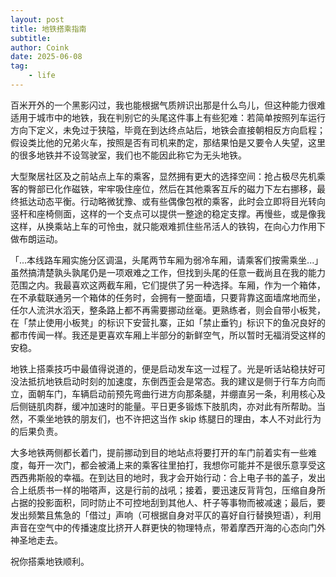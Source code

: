 ```yaml
---
layout: post
title: 地铁搭乘指南
subtitle: 
author: Coink
date: 2025-06-08
tag: 
    - life
---
```


百米开外的一个黑影闪过，我也能根据气质辨识出那是什么鸟儿，但这种能力很难适用于城市中的地铁，我在判别它的头尾这件事上有些犯难：若简单按照列车运行方向下定义，未免过于狭隘，毕竟在到达终点站后，地铁会直接朝相反方向启程；假设类比他的兄弟火车，按照是否有司机来酌定，那结果怕是又要令人失望，这里的很多地铁并不设驾驶室，我们也不能因此称它为无头地铁。

大型聚居社区及之前站点上车的乘客，显然拥有更大的选择空间：抢占极尽先机乘客的臀部已化作磁铁，牢牢吸住座位，然后在其他乘客互斥的磁力下左右挪移，最终抵达动态平衡。行动略微犹豫、或有些偶像包袱的乘客，此时会立即将目光转向竖杆和座椅侧面，这样的一个支点可以提供一整途的稳定支撑。再慢些，或是像我这样，从换乘站上车的可怜虫，就只能艰难抓住些吊活人的铁钩，在向心力作用下做布朗运动。

「...本线路车厢实施分区调温，头尾两节车厢为弱冷车厢，请乘客们按需乘坐...」虽然搞清楚孰头孰尾仍是一项艰难之工作，但找到头尾的任意一截尚且在我的能力范围之内。我最喜欢这两截车厢，它们提供了另一种选择。车厢，作为一个箱体，在不承载联通另一个箱体的任务时，会拥有一整面墙，只要背靠这面墙席地而坐，任尔人流洪水滔天，整条路上都不再需要挪动丝毫。更熟练者，则会自带小板凳，在「禁止使用小板凳」的标识下安营扎寨，正如「禁止垂钓」标识下的鱼况良好的都市传闻一样。我还是更喜欢车厢上半部分的新鲜空气，所以暂时无福消受这样的安稳。

地铁上搭乘技巧中最值得说道的，便是启动发车这一过程了。光是听话站稳扶好可没法抵抗地铁启动时刻的加速度，东倒西歪会是常态。我的建议是侧于行车方向而立，面朝车门，车辆启动前预先弯曲行进方向那条腿，并绷直另一条，利用核心及后侧链肌肉群，缓冲加速时的能量。平日更多锻炼下肢肌肉，亦对此有所帮助。当然，不乘坐地铁的朋友们，也不许把这当作 skip 练腿日的理由，本人不对此行为的后果负责。

大多地铁两侧都长着门，提前挪动到目的地站点将要打开的车门前着实有一些难度，每开一次门，都会被涌上来的乘客往里拍打，我想你可能并不是很乐意享受这西西弗斯般的幸福。在到达目的地时，我才会开始行动：合上电子书的盖子，发出合上纸质书一样的啪嗒声，这是行前的战吼；接着，要迅速反背背包，压缩自身所占据的投影面积，同时防止不可控地刮到其他人、杆子等事物而被减速；最后，要发出频繁且焦急的「借过」声响（可根据自身对平仄的喜好自行替换短语），利用声音在空气中的传播速度比挤开人群更快的物理特点，带着摩西开海的心态向门外神圣地走去。

祝你搭乘地铁顺利。




